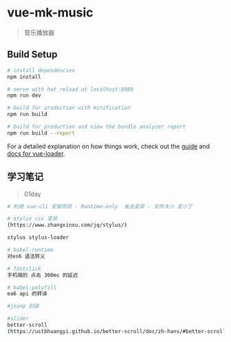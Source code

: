 # vue-mk-music

> 音乐播放器

## Build Setup

``` bash
# install dependencies
npm install

# serve with hot reload at localhost:8080
npm run dev

# build for production with minification
npm run build

# build for production and view the bundle analyzer report
npm run build --report
```

For a detailed explanation on how things work, check out the [guide](http://vuejs-templates.github.io/webpack/) and [docs for vue-loader](http://vuejs.github.io/vue-loader).

## 学习笔记

> 01day

``` bash
# 利用 vue-cli 安装项目 - Runtime-only  省去变异 - 文件大小 变小了

# stylus css 变异
(https://www.zhangxinxu.com/jq/stylus/)

stylus stylus-loader

# babel-runtime 
对es6 语法转义

# fastclick
手机端的 点击 300ms 的延迟

# babel-polyfill
ea6 api 的转译

#jsonp 封装

#slider 
better-scroll
(https://ustbhuangyi.github.io/better-scroll/doc/zh-hans/#better-scroll%20%E6%98%AF%E4%BB%80%E4%B9%88)



